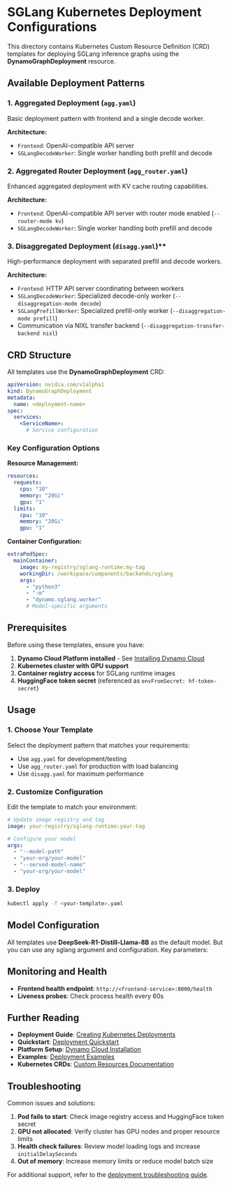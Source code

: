 # SGLang Kubernetes Deployment Configurations

This directory contains Kubernetes Custom Resource Definition (CRD) templates for deploying SGLang inference graphs using the **DynamoGraphDeployment** resource.

## Available Deployment Patterns

### 1. **Aggregated Deployment** (`agg.yaml`)
Basic deployment pattern with frontend and a single decode worker.

**Architecture:**
- `Frontend`: OpenAI-compatible API server
- `SGLangDecodeWorker`: Single worker handling both prefill and decode

### 2. **Aggregated Router Deployment** (`agg_router.yaml`)
Enhanced aggregated deployment with KV cache routing capabilities.

**Architecture:**
- `Frontend`: OpenAI-compatible API server with router mode enabled (`--router-mode kv`)
- `SGLangDecodeWorker`: Single worker handling both prefill and decode

### 3. **Disaggregated Deployment** (`disagg.yaml`)**
High-performance deployment with separated prefill and decode workers.

**Architecture:**
- `Frontend`: HTTP API server coordinating between workers
- `SGLangDecodeWorker`: Specialized decode-only worker (`--disaggregation-mode decode`)
- `SGLangPrefillWorker`: Specialized prefill-only worker (`--disaggregation-mode prefill`)
- Communication via NIXL transfer backend (`--disaggregation-transfer-backend nixl`)

## CRD Structure

All templates use the **DynamoGraphDeployment** CRD:

```yaml
apiVersion: nvidia.com/v1alpha1
kind: DynamoGraphDeployment
metadata:
  name: <deployment-name>
spec:
  services:
    <ServiceName>:
      # Service configuration
```

### Key Configuration Options

**Resource Management:**
```yaml
resources:
  requests:
    cpu: "10"
    memory: "20Gi"
    gpu: "1"
  limits:
    cpu: "10"
    memory: "20Gi"
    gpu: "1"
```

**Container Configuration:**
```yaml
extraPodSpec:
  mainContainer:
    image: my-registry/sglang-runtime:my-tag
    workingDir: /workspace/components/backends/sglang
    args:
      - "python3"
      - "-m"
      - "dynamo.sglang.worker"
      # Model-specific arguments
```

## Prerequisites

Before using these templates, ensure you have:

1. **Dynamo Cloud Platform installed** - See [Installing Dynamo Cloud](../../docs/guides/dynamo_deploy/dynamo_cloud.md)
2. **Kubernetes cluster with GPU support**
3. **Container registry access** for SGLang runtime images
4. **HuggingFace token secret** (referenced as `envFromSecret: hf-token-secret`)

## Usage

### 1. Choose Your Template
Select the deployment pattern that matches your requirements:
- Use `agg.yaml` for development/testing
- Use `agg_router.yaml` for production with load balancing
- Use `disagg.yaml` for maximum performance

### 2. Customize Configuration
Edit the template to match your environment:

```yaml
# Update image registry and tag
image: your-registry/sglang-runtime:your-tag

# Configure your model
args:
  - "--model-path"
  - "your-org/your-model"
  - "--served-model-name"
  - "your-org/your-model"
```

### 3. Deploy
```bash
kubectl apply -f <your-template>.yaml
```

## Model Configuration

All templates use **DeepSeek-R1-Distill-Llama-8B** as the default model. But you can use any sglang argument and configuration. Key parameters:

## Monitoring and Health

- **Frontend health endpoint**: `http://<frontend-service>:8000/health`
- **Liveness probes**: Check process health every 60s

## Further Reading

- **Deployment Guide**: [Creating Kubernetes Deployments](../../../../docs/guides/dynamo_deploy/create_deployment.md)
- **Quickstart**: [Deployment Quickstart](../../../../docs/guides/dynamo_deploy/quickstart.md)
- **Platform Setup**: [Dynamo Cloud Installation](../../../../docs/guides/dynamo_deploy/dynamo_cloud.md)
- **Examples**: [Deployment Examples](../../../../docs/examples/README.md)
- **Kubernetes CRDs**: [Custom Resources Documentation](https://kubernetes.io/docs/concepts/extend-kubernetes/api-extension/custom-resources/)

## Troubleshooting

Common issues and solutions:

1. **Pod fails to start**: Check image registry access and HuggingFace token secret
2. **GPU not allocated**: Verify cluster has GPU nodes and proper resource limits
3. **Health check failures**: Review model loading logs and increase `initialDelaySeconds`
4. **Out of memory**: Increase memory limits or reduce model batch size

For additional support, refer to the [deployment troubleshooting guide](../../docs/guides/dynamo_deploy/quickstart.md#troubleshooting).
